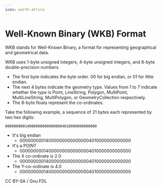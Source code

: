 ```yaml
---
icon: earth-africa
---
```


# Well-Known Binary (WKB) Format

WKB stands for Well-Known Binary, a format for representing geographical and geometrical data.

WKB uses 1-byte unsigned integers, 4-byte unsigned integers, and 8-byte double-precision numbers.

* The first byte indicates the byte order. 00 for big endian, or 01 for little endian.
* The next 4 bytes indicate the geometry type. Values from 1 to 7 indicate whether the type is Point, LineString, Polygon, MultiPoint, MultiLineString, MultiPolygon, or GeometryCollection respectively.
* The 8-byte floats represent the co-ordinates.

Take the following example, a sequence of 21 bytes each represented by two hex digits:

```
000000000140000000000000004010000000000000
```

* It's big endian
  * 000000000140000000000000004010000000000000
* It's a POINT
  * 000000000140000000000000004010000000000000
* The X co-ordinate is 2.0
  * 000000000140000000000000004010000000000000
* The Y-co-ordinate is 4.0
  * 000000000140000000000000004010000000000000

CC BY-SA / Gnu FDL
